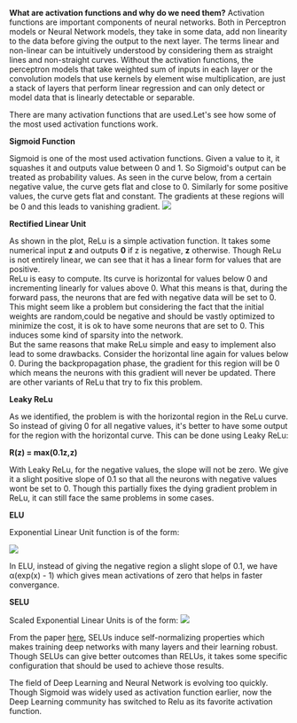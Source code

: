 **What are activation functions and why do we need them?**
Activation functions are important components of neural networks. Both in Perceptron models or Neural Network models, they take in some data, add non linearity to the data before giving the output to the next layer. The terms linear and non-linear can be intuitively understood by considering them as straight lines and non-straight curves. Without the activation functions, the perceptron models that take weighted sum of inputs in each layer or the convolution models that use kernels by element wise multiplication, are just a stack of layers that perform linear regression and can only detect or model data that is linearly detectable or separable.

There are many activation functions that are used.Let's see how some of the most used activation functions work.

**Sigmoid Function**

Sigmoid is one of the most used activation functions. Given a value to it, it squashes it and outputs value between 0 and 1. So Sigmoid's output can be treated as probability values. As seen in the curve below, from a certain negative value, the curve gets flat and close to 0. Similarly for some positive values, the curve gets flat and constant. The gradients at these regions will be 0 and this leads to vanishing gradient.
![](https://cdn-images-1.medium.com/max/1600/1*XxxiA0jJvPrHEJHD4z893g.png)

**Rectified Linear Unit** 

As shown in the plot, ReLu is a simple activation function. It takes some numerical input **z** and outputs **0** if z is negative, **z** otherwise. Though ReLu is not entirely linear, we can see that it has a linear form for values that are positive. <br>
ReLu is easy to compute. Its curve is horizontal for values below 0 and incrementing linearly for values above 0. What this means is that, during the forward pass, the neurons that are fed with negative data will be set to 0. This might seem like a problem but considering the fact that the initial weights are random,could be negative and should be vastly optimized to minimize the cost, it is ok to have some neurons that are set to 0. This induces some kind of sparsity into the network.
<br>
But the same reasons that make ReLu simple and easy to implement also lead to some drawbacks. Consider the horizontal line again for values below 0. During the backpropagation phase, the gradient for this region will be 0 which means the neurons with this gradient will never be updated. There are other variants of ReLu that try to fix this problem.

**Leaky ReLu**

As we identified, the problem is with the horizontal region in the ReLu curve. So instead of giving 0 for all negative values, it's better to have some output for the region with the horizontal curve. This can be done using Leaky ReLu:

**R(z) = max(0.1z,z)**

With Leaky ReLu, for the negative values, the slope will not be zero. We give it a slight positive slope of 0.1 so that all the neurons with negative values wont be set to 0. Though this partially fixes the dying gradient problem in ReLu, it can still face the same problems in some cases.


**ELU**

Exponential Linear Unit function is of the form:

![](http://saikatbasak.in/public/img/elu.jpg)

In ELU, instead of giving the negative region a slight slope of 0.1, we have α(exp(x) - 1) which gives mean activations of zero that helps in faster convergance.

**SELU**

Scaled Exponential Linear Units is of the form:
![](https://www.hardikp.com/assets/selu.png)  

From the paper [here](https://arxiv.org/abs/1706.02515), SELUs induce self-normalizing properties which makes training deep networks with many layers and their learning robust. Though SELUs can give better outcomes than RELUs, it takes some specific configuration that should be used to achieve those results.

The field of Deep Learning and Neural Network is evolving too quickly. Though Sigmoid was widely used as activation function earlier, now the Deep Learning community has switched to Relu as its favorite activation function.  
